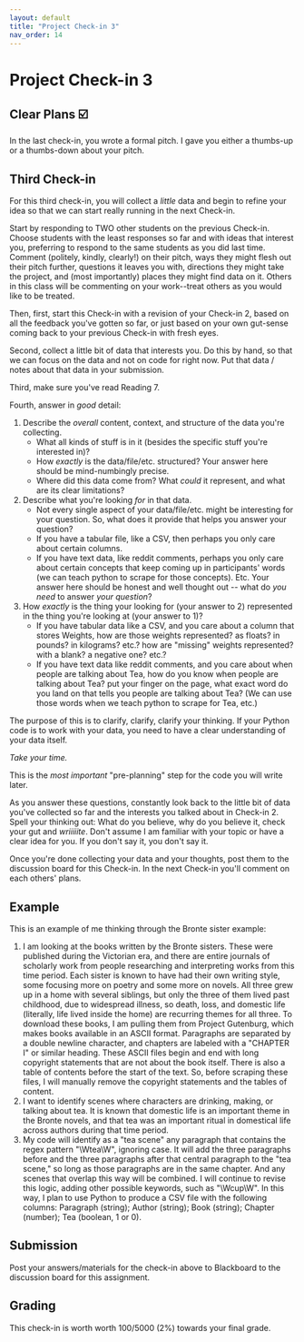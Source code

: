 ```yaml
---
layout: default
title: "Project Check-in 3"
nav_order: 14
---
```


# Project Check-in 3

## Clear Plans ☑️

In the last check-in, you wrote a formal pitch. I gave you either a thumbs-up or a thumbs-down about your pitch.

## Third Check-in

For this third check-in, you will collect a *little* data and begin to refine your idea so that we can start really running in the next Check-in.

Start by responding to TWO other students on the previous Check-in. Choose students with the least responses so far and with ideas that interest you, preferring to respond to the same students as you did last time. Comment (politely, kindly, clearly!) on their pitch, ways they might flesh out their pitch further, questions it leaves you with, directions they might take the project, and (most importantly) places they might find data on it. Others in this class will be commenting on your work--treat others as you would like to be treated.

Then, first, start this Check-in with a revision of your Check-in 2, based on all the feedback you've gotten so far, or just based on your own gut-sense coming back to your previous Check-in with fresh eyes.

Second, collect a little bit of data that interests you. Do this by hand, so that we can focus on the data and not on code for right now. Put that data / notes about that data in your submission.

Third, make sure you've read Reading 7.

Fourth, answer in *good* detail:

1. Describe the *overall* content, context, and structure of the data you're collecting.
    - What all kinds of stuff is in it (besides the specific stuff you're interested in)?
    - How *exactly* is the data/file/etc. structured? Your answer here should be mind-numbingly precise.
    - Where did this data come from? What *could* it represent, and what are its clear limitations?
2. Describe what you're looking *for* in that data.
    - Not every single aspect of your data/file/etc. might be interesting for your question. So, what does it provide that helps you answer your question?
    - If you have a tabular file, like a CSV, then perhaps you only care about certain columns.
    - If you have text data, like reddit comments, perhaps you only care about certain concepts that keep coming up in participants' words (we can teach python to scrape for those concepts). Etc. Your answer here should be honest and well thought out -- what do *you need* to answer *your question*?
3. How *exactly* is the thing your looking for (your answer to 2) represented in the thing you're looking at (your answer to 1)?
    - If you have tabular data like a CSV, and you care about a column that stores Weights, how are those weights represented? as floats? in pounds? in kilograms? etc.? how are "missing" weights represented? with a blank? a negative one? etc.?
    - If you have text data like reddit comments, and you care about when people are talking about Tea, how do you know when people are talking about Tea? put your finger on the page, what exact word do you land on that tells you people are talking about Tea? (We can use those words when we teach python to scrape for Tea, etc.)

The purpose of this is to clarify, clarify, clarify your thinking. If your Python code is to work with your data, you need to have a clear understanding of your data itself.

*Take your time.*

This is the *most important* "pre-planning" step for the code you will write later.

As you answer these questions, constantly look back to the little bit of data you've collected so far and the interests you talked about in Check-in 2. Spell your thinking out: What do you believe, why do you believe it, check your gut and *wriiiiite*. Don't assume I am familiar with your topic or have a clear idea for you. If you don't say it, you don't say it.

Once you're done collecting your data and your thoughts, post them to the discussion board for this Check-in. In the next Check-in you'll comment on each others' plans.

## Example

This is an example of me thinking through the Bronte sister example:

1. I am looking at the books written by the Bronte sisters. These were published during the Victorian era, and there are entire journals of scholarly work from people researching and interpreting works from this time period. Each sister is known to have had their own writing style, some focusing more on poetry and some more on novels. All three grew up in a home with several siblings, but only the three of them lived past childhood, due to widespread illness, so death, loss, and domestic life (literally, life lived inside the home) are recurring themes for all three. To download these books, I am pulling them from Project Gutenburg, which makes books available in an ASCII format. Paragraphs are separated by a double newline character, and chapters are labeled with a "CHAPTER I" or similar heading. These ASCII files begin and end with long copyright statements that are not about the book itself. There is also a table of contents before the start of the text. So, before scraping these files, I will manually remove the copyright statements and the tables of content.
2. I want to identify scenes where characters are drinking, making, or talking about tea. It is known that domestic life is an important theme in the Bronte novels, and that tea was an important ritual in domestical life across authors during that time period.
3. My code will identify as a "tea scene" any paragraph that contains the regex pattern "\Wtea\W", ignoring case. It will add the three paragraphs before and the three paragraphs after that central paragraph to the "tea scene," so long as those paragraphs are in the same chapter. And any scenes that overlap this way will be combined. I will continue to revise this logic, adding other possible keywords, such as "\Wcup\W". In this way, I plan to use Python to produce a CSV file with the following columns: Paragraph (string); Author (string); Book (string); Chapter (number); Tea (boolean, 1 or 0).

## Submission

Post your answers/materials for the check-in above to Blackboard to the discussion board for this assignment.

## Grading

This check-in is worth worth 100/5000 (2%) towards your final grade.